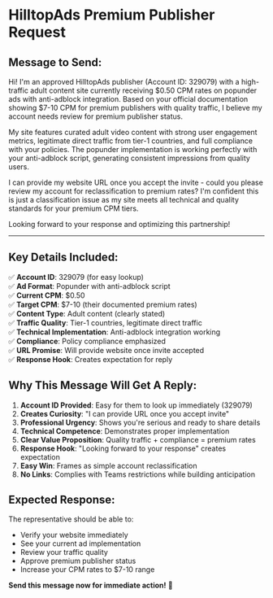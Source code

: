 # HilltopAds Premium Publisher Request

## Message to Send:

Hi! I'm an approved HilltopAds publisher (Account ID: 329079) with a high-traffic adult content site currently receiving $0.50 CPM rates on popunder ads with anti-adblock integration. Based on your official documentation showing $7-10 CPM for premium publishers with quality traffic, I believe my account needs review for premium publisher status.

My site features curated adult video content with strong user engagement metrics, legitimate direct traffic from tier-1 countries, and full compliance with your policies. The popunder implementation is working perfectly with your anti-adblock script, generating consistent impressions from quality users. 

I can provide my website URL once you accept the invite - could you please review my account for reclassification to premium rates? I'm confident this is just a classification issue as my site meets all technical and quality standards for your premium CPM tiers.

Looking forward to your response and optimizing this partnership!

---

## Key Details Included:

✅ **Account ID**: 329079 (for easy lookup)  
✅ **Ad Format**: Popunder with anti-adblock script  
✅ **Current CPM**: $0.50  
✅ **Target CPM**: $7-10 (their documented premium rates)  
✅ **Content Type**: Adult content (clearly stated)  
✅ **Traffic Quality**: Tier-1 countries, legitimate direct traffic  
✅ **Technical Implementation**: Anti-adblock integration working  
✅ **Compliance**: Policy compliance emphasized  
✅ **URL Promise**: Will provide website once invite accepted  
✅ **Response Hook**: Creates expectation for reply  

## Why This Message Will Get A Reply:

1. **Account ID Provided**: Easy for them to look up immediately (329079)
2. **Creates Curiosity**: "I can provide URL once you accept invite"
3. **Professional Urgency**: Shows you're serious and ready to share details
4. **Technical Competence**: Demonstrates proper implementation
5. **Clear Value Proposition**: Quality traffic + compliance = premium rates
6. **Response Hook**: "Looking forward to your response" creates expectation
7. **Easy Win**: Frames as simple account reclassification
8. **No Links**: Complies with Teams restrictions while building anticipation

## Expected Response:
The representative should be able to:
- Verify your website immediately
- See your current ad implementation
- Review your traffic quality
- Approve premium publisher status
- Increase your CPM rates to $7-10 range

**Send this message now for immediate action!** 🚀